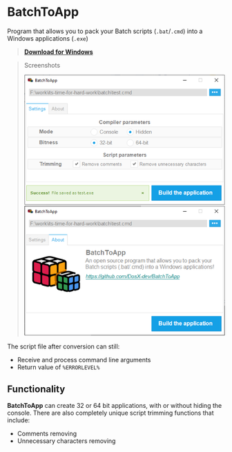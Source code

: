 # BatchToApp
Program that allows you to pack your Batch scripts (`.bat`/`.cmd`) into a Windows applications (`.exe`)


> **[Download for Windows](https://github.com/DosX-dev/BatchToApp/releases/tag/Builds)**

> Screenshots
>
> ![](./pics/1.png)
> ![](./pics/2.png)

The script file after conversion can still:
 * Receive and process command line arguments
 * Return value of `%ERRORLEVEL%`

## Functionality
**BatchToApp** can create 32 or 64 bit applications, with or without hiding the console. There are also completely unique script trimming functions that include:
 * Comments removing
 * Unnecessary characters removing